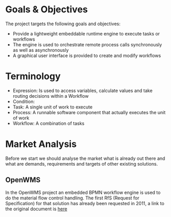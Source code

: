 # Goals & Objectives
The project targets the following goals and objectives:
* Provide a lightweight embeddable runtime engine to execute tasks or workflows
* The engine is used to orchestrate remote process calls synchronously as well as asynchronously
* A graphical user interface is provided to create and modify workflows

# Terminology
* Expression: Is used to access variables, calculate values and take routing decisions within a Workflow
* Condition: 
* Task: A single unit of work to execute
* Process: A runnable software component that actually executes the unit of work
* Workflow: A combination of tasks

# Market Analysis
Before we start we should analyse the market what is already out there and what are demands, requirements and targets of other existing solutions.

## OpenWMS
In the OpenWMS project an embedded BPMN workflow engine is used to do the material flow control handling. The first RfS (Request for Specification) for that solution has already
been requested in 2011, a link to the original document is [here](../_assets/10b-04-OpenWMS-RFS_Integration_Activiti_BPM.pdf)
